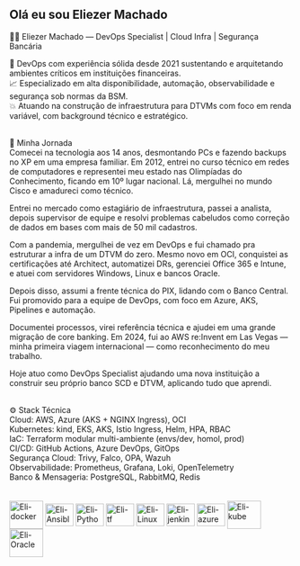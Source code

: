 ## Olá eu sou Eliezer Machado
👨‍💻 Eliezer Machado — DevOps Specialist | Cloud Infra | Segurança Bancária

🔧 DevOps com experiência sólida desde 2021 sustentando e arquitetando ambientes críticos em instituições financeiras.
<br>
📈 Especializado em alta disponibilidade, automação, observabilidade e segurança sob normas da BSM.
<br>
💥 Atuando na construção de infraestrutura para DTVMs com foco em renda variável, com background técnico e estratégico.
<br>

<br>
🚀 Minha Jornada
<br>
Comecei na tecnologia aos 14 anos, desmontando PCs e fazendo backups no XP em uma empresa familiar. Em 2012, entrei no curso técnico em redes de computadores e representei meu estado nas Olimpíadas do Conhecimento, ficando em 10º lugar nacional. Lá, mergulhei no mundo Cisco e amadureci como técnico.

Entrei no mercado como estagiário de infraestrutura, passei a analista, depois supervisor de equipe e resolvi problemas cabeludos como correção de dados em bases com mais de 50 mil cadastros.

Com a pandemia, mergulhei de vez em DevOps e fui chamado pra estruturar a infra de um DTVM do zero. Mesmo novo em OCI, conquistei as certificações até Architect, automatizei DRs, gerenciei Office 365 e Intune, e atuei com servidores Windows, Linux e bancos Oracle.

Depois disso, assumi a frente técnica do PIX, lidando com o Banco Central. Fui promovido para a equipe de DevOps, com foco em Azure, AKS, Pipelines e automação.

Documentei processos, virei referência técnica e ajudei em uma grande migração de core banking. Em 2024, fui ao AWS re:Invent em Las Vegas — minha primeira viagem internacional — como reconhecimento do meu trabalho.

Hoje atuo como DevOps Specialist ajudando uma nova instituição a construir seu próprio banco SCD e DTVM, aplicando tudo que aprendi.

<br>
⚙️ Stack Técnica
<br>
Cloud: AWS, Azure (AKS + NGINX Ingress), OCI
<br>
Kubernetes: kind, EKS, AKS, Istio Ingress, Helm, HPA, RBAC
<br>
IaC: Terraform modular multi-ambiente (envs/dev, homol, prod)
<br>
CI/CD: GitHub Actions, Azure DevOps, GitOps
<br>
Segurança Cloud: Trivy, Falco, OPA, Wazuh
<br>
Observabilidade: Prometheus, Grafana, Loki, OpenTelemetry
<br>
Banco & Mensageria: PostgreSQL, RabbitMQ, Redis

<br>
<br>
<div style="display: inline_block"><br>
  <img align="center" alt="Eli-docker" height="50" width="60" src="https://cdn.jsdelivr.net/gh/devicons/devicon/icons/docker/docker-original.svg">
  <img align="center" alt="Eli-Ansible" height="40" width="50" src="https://raw.githubusercontent.com/bwks/vendor-icons-svg/702f2ac88acc71759ce623bc5000a596195e9db3/ansible-logo.svg">
  <img align="center" alt="Eli-Python" height="40" width="50" src="https://raw.githubusercontent.com/bwks/vendor-icons-svg/702f2ac88acc71759ce623bc5000a596195e9db3/python.svg">
  <img align="center" alt="Eli-tf" height="40" width="50" src="https://raw.githubusercontent.com/bwks/vendor-icons-svg/702f2ac88acc71759ce623bc5000a596195e9db3/terraform.svg">
  <img align="center" alt="Eli-Linux" height="40" width="50" src="https://cdn.jsdelivr.net/gh/devicons/devicon/icons/linux/linux-original.svg">
  <img align="center" alt="Eli-jenkins" height="40" width="50" src="https://raw.githubusercontent.com/bwks/vendor-icons-svg/702f2ac88acc71759ce623bc5000a596195e9db3/jenkins.svg">
  <img align="center" alt="Eli-azure" height="40" width="50" src="https://raw.githubusercontent.com/bwks/vendor-icons-svg/702f2ac88acc71759ce623bc5000a596195e9db3/azure.svg">
  <img align="center" alt="Eli-kube" height="50" width="60" src="https://cdn.jsdelivr.net/gh/devicons/devicon/icons/kubernetes/kubernetes-plain-wordmark.svg">
  <img align="center" alt="Eli-Oracle" height="50" width="60" src="https://cdn.jsdelivr.net/gh/devicons/devicon/icons/oracle/oracle-original.svg">
  
</div>
